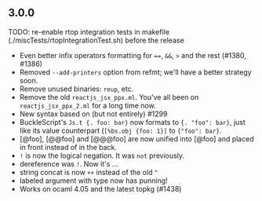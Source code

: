 
## 3.0.0

TODO: re-enable rtop integration tests in makefile (./miscTests/rtopIntegrationTest.sh) before the release

- Even better infix operators formatting for `==`, `&&`, `>` and the rest (#1380, #1386)
- Removed `--add-printers` option from refmt; we'll have a better strategy soon.
- Remove unused binaries: `reup`, etc.
- Remove the old `reactjs_jsx_ppx.ml`. You've all been on `reactjs_jsx_ppx_2.ml` for a long time now.
- New syntax based on (but not entirely) #1299
- BuckleScript's `Js.t {. foo: bar}` now formats to `{. "foo": bar}`, just like its value counterpart (`[%bs.obj {foo: 1}]` to `{"foo": bar}`.
- [@foo], [@@foo] and [@@@foo] are now unified into [@foo] and placed in front instead of in the back.
- `!` is now the logical negation. It was `not` previously.
- dereference was `!`. Now it's ...
- string concat is now `++` instead of the old `^`
- labeled argument with type now has punning!
- Works on ocaml 4.05 and the latest topkg (#1438)
